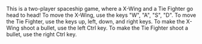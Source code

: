This is a two-player spaceship game, where a X-Wing and a Tie Fighter go head to head! 
To move the X-Wing, use the keys "W", "A", "S", "D". To move the Tie Fighter, use the keys up, left, down, and right keys. 
To make the X-Wing shoot a bullet, use the left Ctrl key. To make the Tie Fighter shoot a bullet, use the right Ctrl key.
